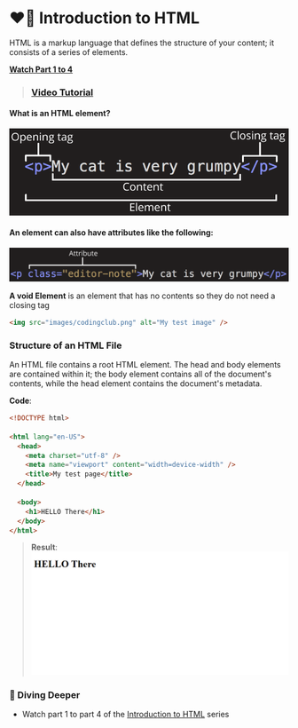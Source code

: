 # ❤️‍🔥 Introduction to HTML

HTML is a markup language that defines the structure of your content; it consists of a series of elements.

**<ins>Watch Part 1 to 4</ins>**

> ### [Video Tutorial](https://www.youtube.com/playlist?list=PLZlA0Gpn_vH9xx-RRVNG187ETT2ekWFsq)

#### What is an HTML element?

![Element](/static_files/htmlelementl.png)

#### An **element** can also have attributes like the following:

![Element](/static_files/htmlattribute.png)

**A void Element** is an element that has no contents so they do not need a closing tag

```html
<img src="images/codingclub.png" alt="My test image" />
```

### Structure of an HTML File

An HTML file contains a root HTML element. The head and body elements are contained within it; the body element contains all of the document's contents, while the head element contains the document's metadata.

**Code**:

```html
<!DOCTYPE html>

<html lang="en-US">
  <head>
    <meta charset="utf-8" />
    <meta name="viewport" content="width=device-width" />
    <title>My test page</title>
  </head>

  <body>
    <h1>HELLO There</h1>
  </body>
</html>
```

> **Result**:
> ![](../static_files/htmlexample.png)

### 🤿 Diving Deeper

- Watch part 1 to part 4 of the [Introduction to HTML](https://www.youtube.com/playlist?list=PLZlA0Gpn_vH9xx-RRVNG187ETT2ekWFsq) series
